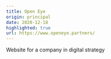 ```yaml
---
title: Open Eye
origin: principal
date: 2020-12-18
highlighted: true
url: https://www.openeye.partners/
---
```


Website for a company in digital strategy

<!--more-->
